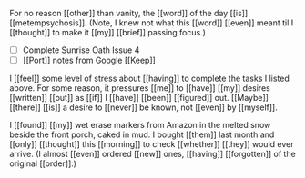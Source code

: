 For no reason [[other]] than vanity, the [[word]] of the day [[is]] [[metempsychosis]]. (Note, I knew not what this [[word]] [[even]] meant til I [[thought]] to make it [[my]] [[brief]] passing focus.)

- [ ] Complete Sunrise Oath Issue 4
- [ ] [[Port]] notes from Google [[Keep]]

I [[feel]] some level of stress about [[having]] to complete the tasks I listed above. For some reason, it pressures [[me]] to [[have]] [[my]] desires [[written]] [[out]] as [[if]] I [[have]] [[been]] [[figured]] out. [[Maybe]] [[there]] [[is]] a desire to [[never]] be known, not [[even]] by [[myself]].

I [[found]] [[my]] wet erase markers from Amazon in the melted snow beside the front porch, caked in mud. I bought [[them]] last month and [[only]] [[thought]] this [[morning]] to check [[whether]] [[they]] would ever arrive. (I almost [[even]] ordered [[new]] ones, [[having]] [[forgotten]] of the original [[order]].)

